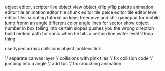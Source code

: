 object editor, scripter
live object view
object xflip yflip
palette animation editor
tile animation editor
tile chunk editor
tile peice editor
tile editor
level editor
tiles
scripting
tutorial on keys freemove and shit
gamepad for mobile
jump fronm an angle
different color angle lines for sector
    show object number in box
falling into certain slopes pushes you the wrong direction
build motion path for sonic when he hits a certain line
    water level 2 loop thing

use typed arrays
    collisions object
junkless tick


'/ separate canvas layer
'/ collisions with pink tiles
'/ fix collision code
'/ jumping into a angle
'/ add fps
'/ fix crouching animation